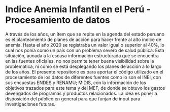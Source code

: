 # Indice Anemia Infantil en el Perú - Procesamiento de datos
A través de los años, un ítem que se repite en la agenda del estado peruano es el planteamiento de planes de acción para hacer frente al alto índice de anemia. Hasta el año 2020 se registraba un valor igual o superior al 40%, lo cual nos ponía como un país con un problema severo de salud pública. Esta situación, aunada a la escasa información estructurada que se encuentra en las fuentes oficiales, no nos permite tener buena visibilidad sobre la problemática, ni como se está desplegando los planes de acción a lo largo de los años. 
El presente repositorio es para aportar el código utilizado en el procesamiento de los datos de diferentes fuentes como lo son el INEI, con sus encuestas ENDES y RENAMU; MIDIS, con la información de los objetivos trazados para este tema y del MEF, de donde se obtuvo los gastos devengados de programas y productos relacionados. 
La idea es poner a disposición del público en general para que funjan de input para investigaciones futuras.
